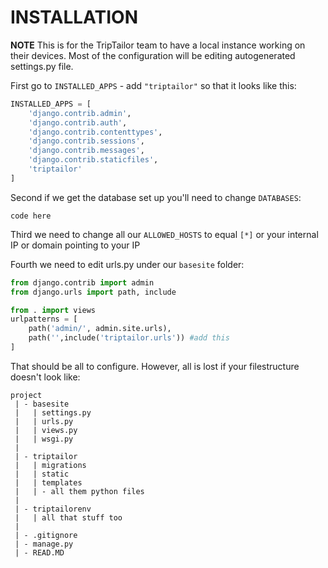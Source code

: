 # INSTALLATION

**NOTE** This is for the TripTailor team to have a local instance working on their devices. Most of the configuration will be editing autogenerated settings.py file.

First go to `INSTALLED_APPS` - add `"triptailor"` so that it looks like this:

```python
INSTALLED_APPS = [
    'django.contrib.admin',
    'django.contrib.auth',
    'django.contrib.contenttypes',
    'django.contrib.sessions',
    'django.contrib.messages',
    'django.contrib.staticfiles',
    'triptailor'
]
```

Second if we get the database set up you'll need to change `DATABASES`:

```text
code here
```

Third we need to change all our `ALLOWED_HOSTS` to equal `[*]` or your internal IP or domain pointing to your IP

Fourth we need to edit urls.py under our `basesite` folder:

```python
from django.contrib import admin
from django.urls import path, include

from . import views
urlpatterns = [
    path('admin/', admin.site.urls),
    path('',include('triptailor.urls')) #add this
]
```

That should be all to configure. However, all is lost if your filestructure doesn't look like:

```
project
 | - basesite
 |   | settings.py
 |   | urls.py
 |   | views.py
 |   | wsgi.py
 |
 | - triptailor
 |   | migrations
 |   | static
 |   | templates
 |   | - all them python files
 |
 | - triptailorenv
 |   | all that stuff too
 |
 | - .gitignore
 | - manage.py
 | - READ.MD
```